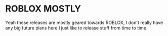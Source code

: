 # ROBLOX MOSTLY
Yeah these releases are mostly geared towards ROBLOX, I don't really have any big future plans here I just like to release stuff from time to time.
